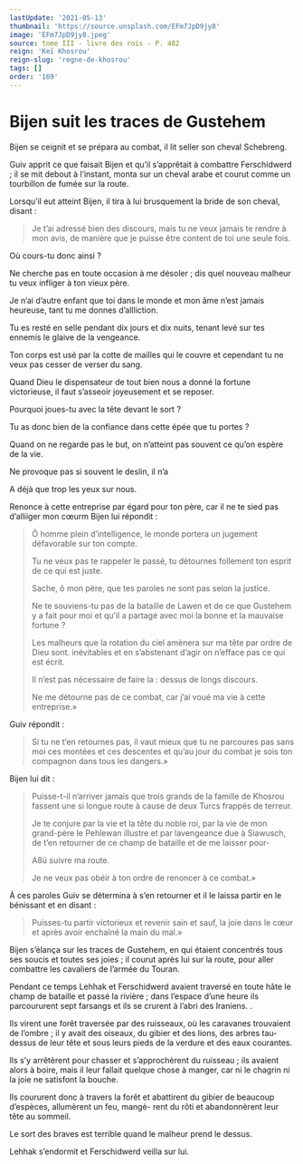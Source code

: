 ```yaml
---
lastUpdate: '2021-05-13'
thumbnail: 'https://source.unsplash.com/EFm7JpD9jy8'
image: 'EFm7JpD9jy8.jpeg'
source: tome III - livre des rois - P. 482
reign: 'Keï Khosrou'
reign-slug: 'regne-de-khosrou'
tags: []
order: '169'
---
```


# Bijen suit les traces de Gustehem

Bijen se ceignit et se prépara au combat, il lit seller son cheval Schebreng.

Guiv apprit ce que faisait Bijen et qu’il s’apprêtait à combattre Ferschidwerd ; il se mit debout à l’instant, monta sur un cheval arabe et courut comme un tourbillon de fumée sur la route.

Lorsqu’il eut atteint Bijen, il tira à lui brusquement la bride de son cheval, disant :

> Je t’ai adressé bien des discours, mais tu ne veux jamais te rendre à mon avis, de manière que je puisse être content de toi une seule fois.

Où cours-tu donc ainsi ?

Ne cherche pas en toute occasion à me désoler ; dis quel nouveau malheur tu veux infliger à ton vieux père.

Je n’ai d’autre enfant que toi dans le monde et mon âme n’est jamais heureuse, tant tu me donnes d’allliction.

Tu es resté en selle pendant dix jours et dix nuits, tenant levé sur tes ennemis le glaive de la vengeance.

Ton corps est usé par la cotte de mailles qui le couvre et cependant tu ne veux pas cesser de verser du sang.

Quand Dieu le dispensateur de tout bien nous a donné la fortune victorieuse, il faut s’asseoir joyeusement et se reposer.

Pourquoi joues-tu avec la tête devant le sort ?

Tu as donc bien de la confiance dans cette épée que tu portes ?

Quand on ne regarde pas le but, on n’atteint pas souvent ce qu’on espère de la vie.

Ne provoque pas si souvent le deslin, il n’a

A déjà que trop les yeux sur nous.

Renonce à cette entreprise par égard pour ton père, car il ne te sied pas d’alliiger mon cœurm Bijen lui répondit :

> Ô homme plein d’intelligence, le monde portera un jugement défavorable sur ton compte.
>
> Tu ne veux pas te rappeler le passé, tu détournes follement ton esprit de ce qui est juste.
>
> Sache, ô mon père, que tes paroles ne sont pas selon la justice.
>
> Ne te souviens-tu pas de la bataille de Lawen et de ce que Gustehem y a fait pour moi et qu’il a partagé avec moi la bonne et la mauvaise fortune ?
>
> Les malheurs que la rotation du ciel amènera sur ma tête par ordre de Dieu sont. inévitables et en s’abstenant d’agir on n’efface pas ce qui est écrit.
>
> Il n’est pas nécessaire de faire la : dessus de longs discours.
>
> Ne me détourne pas de ce combat, car j’ai voué ma vie à cette entreprise.»

Guiv répondit :

> Si tu ne t’en retournes pas, il vaut mieux que tu ne parcoures pas sans moi ces montées et ces descentes et qu’au jour du combat je sois ton compagnon dans tous les dangers.»

Bijen lui dit :

> Puisse-t-il n’arriver jamais que trois grands de la famille de Khosrou fassent une si longue route à cause de deux Turcs frappés de terreur.
>
> Je te conjure par la vie et la tête du noble roi, par la vie de mon grand-père le Pehlewan illustre et par lavengeance due à Siawusch, de t’en retourner de ce champ de bataille et de me laisser pour-
>
> A8ü suivre ma route.
>
> Je ne veux pas obéir à ton ordre de renoncer à ce combat.»

À ces paroles Guiv se détermina à s’en retourner et il le laissa partir en le bénissant et en disant :

> Puisses-tu partir victorieux et revenir sain et sauf, la joie dans le cœur et après avoir enchaîné la main du mal.»

Bijen s’élança sur les traces de Gustehem, en qui étaient concentrés tous ses soucis et toutes ses joies ; il courut après lui sur la route, pour aller combattre les cavaliers de l’armée du Touran.

Pendant ce temps Lehhak et Ferschidwerd avaient traversé en toute hâte le champ de bataille et passé la rivière ; dans l’espace d’une heure ils parcoururent sept farsangs et ils se crurent à l’abri des Iraniens.
.

Ils virent une forêt traversée par des ruisseaux, où
les caravanes trouvaient de l’ombre ; il y avait des oiseaux, du gibier et des lions, des arbres tau-dessus de leur tête et sous leurs pieds de la verdure et des eaux courantes.

Ils s’y arrêtèrent pour chasser et s’approchèrent du ruisseau ; ils avaient alors à boire, mais il leur fallait quelque chose à manger, car ni le chagrin ni la joie ne satisfont la bouche.

Ils coururent donc à travers la forêt et abattirent du gibier de beaucoup d’espèces, allumèrent un feu, mangè-
rent du rôti et abandonnèrent leur tête au sommeil.

Le sort des braves est terrible quand le malheur prend le dessus.

Lehhak s’endormit et Ferschidwerd veilla sur lui.
